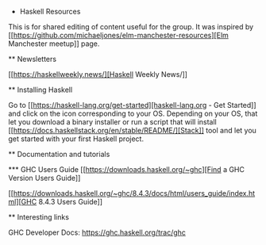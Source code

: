 * Haskell Resources

This is for shared editing of content useful for the group.
It was inspired by [[https://github.com/michaeljones/elm-manchester-resources][Elm Manchester meetup]] page.

** Newsletters

[[https://haskellweekly.news/][Haskell Weekly News/]]


** Installing Haskell

Go to [[https://haskell-lang.org/get-started][haskell-lang.org - Get Started]]
and click on the icon corresponding to your OS.
Depending on your OS, that let you download a binary installer or run a script
that will install [[https://docs.haskellstack.org/en/stable/README/][Stack]]
tool and let you get started with your first Haskell project.

** Documentation and tutorials

*** GHC Users Guide
[[https://downloads.haskell.org/~ghc][Find a GHC Version Users Guide]]

[[https://downloads.haskell.org/~ghc/8.4.3/docs/html/users_guide/index.html][GHC 8.4.3 Users Guide]]

** Interesting links

GHC Developer Docs: https://ghc.haskell.org/trac/ghc 
